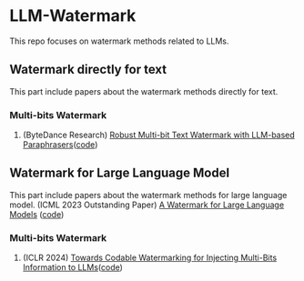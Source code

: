 # LLM-Watermark
  This repo focuses on watermark methods related to LLMs.
## Watermark directly for text
  This part include papers about the watermark methods directly for text.
### Multi-bits Watermark
1. (ByteDance Research) [Robust Multi-bit Text Watermark with LLM-based Paraphrasers](https://arxiv.org/abs/2412.03123)([code](https://github.com/xiaojunxu/multi-bit-text-watermark))
## Watermark for Large Language Model
  This part include papers about the watermark methods for large language model.
(ICML 2023 Outstanding Paper) [A Watermark for Large Language Models](https://icml.cc/virtual/2023/oral/25524) ([code](https://github.com/jwkirchenbauer/lm-watermarking))
### Multi-bits Watermark
1. (ICLR 2024) [Towards Codable Watermarking for Injecting Multi-Bits Information to LLMs](https://iclr.cc/virtual/2024/poster/18937)([code](https://github.com/lancopku/codable-watermarking-for-llm))
